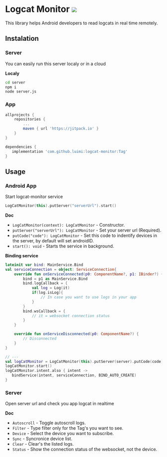 # Logcat Monitor [![](https://jitpack.io/v/luimi/logcat-monitor.svg)](https://jitpack.io/#luimi/logcat-monitor)

This library helps Android developers to read logcats in real time remotely.

## Instalation

### Server

You can easily run this server localy or in a cloud

**Localy**

```bash
cd server
npm i
node server.js
```

### App

```gradle
allprojects {
    repositories {
        ...
        maven { url 'https://jitpack.io' }
    }
}
```

```gradle
dependencies {
   implementation 'com.github.luimi:logcat-monitor:Tag'
}
```

## Usage

### Android App
Start logcat-monitor service

```kotlin
LogCatMonitor(this).putServer("serverUrl").start()
```

**Doc**

- `LogCatMonitor(context): LogCatMonitor` - Constructor.
- `putServer("serverUrl"): LogCatMonitor` - Set your server url (Required).
- `putCode("code"): LogCatMonitor` - Set this code to indentify devices in the server, by default will set androidID.
- `start(): void` - Starts the service in background.

**Binding service**

```kotlin
lateinit var bind: MainService.Bind
val serviceConnection = object: ServiceConnection{
    override fun onServiceConnected(p0: ComponentName?, p1: IBinder?) {
        bind = p1 as MainService.Bind
        bind.logCallback = {
            val log = Log(it)
            if(log.isLog){
                // In case you want to use logs in your app
            }
        }
        bind.wsCallback = {
            // it = websocket connection status
        }
    }

    override fun onServiceDisconnected(p0: ComponentName?) {
        // Disconnected
    }
}

// ---
val logCatMonitor = LogCatMonitor(this).putServer(server).putCode(code)
logCatMonitor.start()
logCatMonitor.intent.also { intent ->
   bindService(intent, serviceConnection, BIND_AUTO_CREATE)
}
```

### Server

Open server url and check you app logcat in realtime

**Doc**

- `Autoscroll` - Toggle autoscroll logs.
- `Filter` - Type filter only for the Tag's you want to see.
- `Device` - Select the device you want to subscribe.
- `Sync` - Syncronice device list.
- `Clear` - Clear's the listed logs.
- `Status` - Show the connection status of the websocket, not the device.